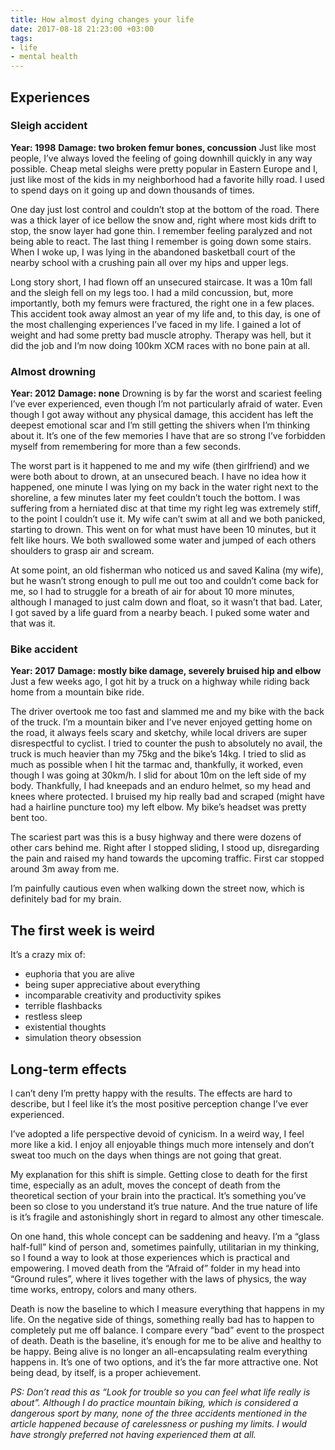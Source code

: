```yaml
---
title: How almost dying changes your life
date: 2017-08-18 21:23:00 +03:00
tags:
- life
- mental health
---
```


## Experiences
### Sleigh accident
**Year: 1998**
**Damage: two broken femur bones, concussion**
Just like most people, I’ve always loved the feeling of going downhill quickly in any way possible. Cheap metal sleighs were pretty popular in Eastern Europe and I, just like most of the kids in my neighborhood had a favorite hilly road. I used to spend days on it going up and down thousands of times.

One day just lost control and couldn’t stop at the bottom of the road. There was a thick layer of ice bellow the snow and, right where most kids drift to stop, the snow layer had gone thin. I remember feeling paralyzed and not being able to react. The last thing I remember is going down some stairs. When I woke up, I was lying in the abandoned basketball court of the nearby school with a crushing pain all over my hips and upper legs.

Long story short, I had flown off an unsecured staircase. It was a 10m fall and the sleigh fell on my legs too. I had a mild concussion, but, more importantly, both my femurs were fractured, the right one in a few places. This accident took away almost an year of my life and, to this day, is one of the most challenging experiences I’ve faced in my life. I gained a lot of weight and had some pretty bad muscle atrophy. Therapy was hell, but it did the job and I’m now doing 100km XCM races with no bone pain at all.

### Almost drowning
**Year: 2012**
**Damage: none**
Drowning is by far the worst and scariest feeling I’ve ever experienced, even though I’m not particularly afraid of water. Even though I got away without any physical damage, this accident has left the deepest emotional scar and I’m still getting the shivers when I’m thinking about it. It’s one of the few memories I have that are so strong I’ve forbidden myself from remembering for more than a few seconds.

The worst part is it happened to me and my wife (then girlfriend) and we were both about to drown, at an unsecured beach. I have no idea how it happened, one minute I was lying on my back in the water right next to the shoreline, a few minutes later my feet couldn’t touch the bottom. I was suffering from a herniated disc at that time my right leg was extremely stiff, to the point I couldn’t use it. My wife can’t swim at all and we both panicked, starting to drown. This went on for what must have been 10 minutes, but it felt like hours. We both swallowed some water and jumped of each others shoulders to grasp air and scream.

At some point, an old fisherman who noticed us and saved Kalina (my wife), but he wasn’t strong enough to pull me out too and couldn’t come back for me, so I had to struggle for a breath of air for about 10 more minutes, although I managed to just calm down and float, so it wasn’t that bad. Later, I got saved by a life guard from a nearby beach. I puked some water and that was it.

### Bike accident
**Year: 2017**
**Damage: mostly bike damage, severely bruised hip and elbow**
Just a few weeks ago, I got hit by a truck on a highway while riding back home from a mountain bike ride.

The driver overtook me too fast and slammed me and my bike with the back of the truck. I’m a mountain biker and I’ve never enjoyed getting home on the road, it always feels scary and sketchy, while local drivers are super disrespectful to cyclist. I tried to counter the push to absolutely no avail, the truck is much heavier than my 75kg and the bike’s 14kg. I tried to slid as much as possible when I hit the tarmac and, thankfully, it worked, even though I was going at 30km/h. I slid for about 10m on the left side of my body. Thankfully, I had kneepads and an enduro helmet, so my head and knees where protected. I bruised my hip really bad and scraped (might have had a hairline puncture too) my left elbow. My bike’s headset was pretty bent too.

The scariest part was this is a busy highway and there were dozens of other cars behind me. Right after I stopped sliding, I stood up, disregarding the pain and raised my hand towards the upcoming traffic. First car stopped around 3m away from me.

I’m painfully cautious even when walking down the street now, which is definitely bad for my brain.

## The first week is weird
It’s a crazy mix of:
- euphoria that you are alive
- being super appreciative about everything
- incomparable creativity and productivity spikes
- terrible flashbacks
- restless sleep
- existential thoughts
- simulation theory obsession

## Long-term effects
I can’t deny I’m pretty happy with the results. The effects are hard to describe, but I feel like it’s the most positive perception change I’ve ever experienced.

I’ve adopted a life perspective devoid of cynicism. In a weird way, I feel more like a kid. I enjoy all enjoyable things much more intensely and don’t sweat too much on the days when things are not going that great.

My explanation for this shift is simple. Getting close to death for the first time, especially as an adult, moves the concept of death from the theoretical section of your brain into the practical. It’s something you’ve been so close to you understand it’s true nature. And the true nature of life is it’s fragile and astonishingly short in regard to almost any other timescale.

On one hand, this whole concept can be saddening and heavy. I’m a “glass half-full” kind of person and, sometimes painfully, utilitarian in my thinking, so I found a way to look at those experiences which is practical and empowering. I moved death from the “Afraid of” folder in my head into “Ground rules”, where it lives together with the laws of physics, the way time works, entropy, colors and many others.

Death is now the baseline to which I measure everything that happens in my life. On the negative side of things, something really bad has to happen to completely put me off balance. I compare every “bad” event to the prospect of death. Death is the baseline, it’s enough for me to be alive and healthy to be happy. Being alive is no longer an all-encapsulating realm everything happens in. It’s one of two options, and it’s the far more attractive one. Not being dead, by itself, is a proper achievement.

*PS: Don’t read this as “Look for trouble so you can feel what life really is about”. Although I do practice mountain biking, which is considered a dangerous sport by many, none of the three accidents mentioned in the article happened because of carelessness or pushing my limits. I would have strongly preferred not having experienced them at all.*